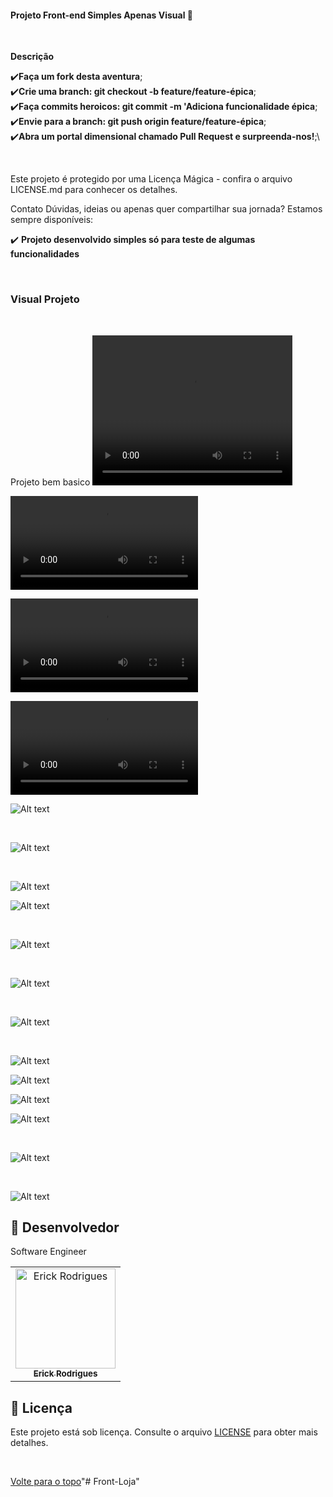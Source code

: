 #### Projeto Front-end Simples Apenas Visual 🚀

<br>

**Descrição**

:heavy_check_mark:**Faça um fork desta aventura**;\
:heavy_check_mark:**Crie uma branch: git checkout -b feature/feature-épica**;\
:heavy_check_mark:**Faça commits heroicos: git commit -m 'Adiciona funcionalidade épica**;\
:heavy_check_mark:**Envie para a branch: git push origin feature/feature-épica**;\
:heavy_check_mark:**Abra um portal dimensional chamado Pull Request e surpreenda-nos!**;\

<br>



Este projeto é protegido por uma Licença Mágica - confira o arquivo LICENSE.md para conhecer os detalhes.

Contato
Dúvidas, ideias ou apenas quer compartilhar sua jornada? Estamos sempre disponíveis:

:heavy_check_mark: **Projeto desenvolvido simples só para teste de algumas funcionalidades**

<BR>

### Visual Projeto
<br>

Projeto bem basico 
<video width="320" height="240" controls>
  <source src="SI.mp4" type="video/mp4">
</video>

![Assista ao vídeo](SI.mp4)

<video src="SI.mp4" controls title="Title">Projeto</video>
<br>

![Alt text](/images/v.mp4)


![Alt text](/images/home.png)

<br>

![Alt text](/images/home1.png)
<br>

<br>

![Alt text](/images/home3.png)
<br>

![Alt text](/images/home4.png)

<br>

 ![Alt text](/images/cadeira.png)

 <br>

 ![Alt text](/images/compra2.png)

 <br>

 ![Alt text](/images/cadeira2.png)

 <br>

![Alt text](/images/confira.png)
<br>


 ![Alt text](/images/carrinhor.png)
 <br>


 ![Alt text](/images/carrinhor2.png)
 <br>

 ![Alt text](/images/carrinhototal.png)

<br>

![Alt text](/images/compraconfira.png)

<br>

![Alt text](/images/Obrigado.png)

## 🤝 Desenvolvedor

Software Engineer

<table>
  <tr>
    <td align="center">
      <a href="#">
        <img src="https://avatars.githubusercontent.com/u/109317442?v=4" width="160px;" alt="Erick Rodrigues"/><br>
        <sub>
          <b>Erick Rodrigues</b>
        </sub>
      </a>
    </td>
  </tr>
</table>

## 📝 Licença

Este projeto está sob licença. Consulte o arquivo [LICENSE](LICENSE) para obter mais detalhes.

&#xa0;



<a href="#top">Volte para o topo</a>"# Front-Loja" 

